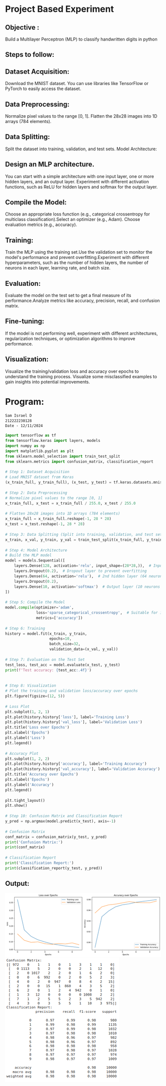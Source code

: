 # Project Based Experiment
## Objective :
 Build a Multilayer Perceptron (MLP) to classify handwritten digits in python
## Steps to follow:
## Dataset Acquisition:
Download the MNIST dataset. You can use libraries like TensorFlow or PyTorch to easily access the dataset.
## Data Preprocessing:
Normalize pixel values to the range [0, 1].
Flatten the 28x28 images into 1D arrays (784 elements).
## Data Splitting:

Split the dataset into training, validation, and test sets.
Model Architecture:
## Design an MLP architecture. 
You can start with a simple architecture with one input layer, one or more hidden layers, and an output layer.
Experiment with different activation functions, such as ReLU for hidden layers and softmax for the output layer.
## Compile the Model:
Choose an appropriate loss function (e.g., categorical crossentropy for multiclass classification).Select an optimizer (e.g., Adam).
Choose evaluation metrics (e.g., accuracy).
## Training:
Train the MLP using the training set.Use the validation set to monitor the model's performance and prevent overfitting.Experiment with different hyperparameters, such as the number of hidden layers, the number of neurons in each layer, learning rate, and batch size.
## Evaluation:

Evaluate the model on the test set to get a final measure of its performance.Analyze metrics like accuracy, precision, recall, and confusion matrix.
## Fine-tuning:
If the model is not performing well, experiment with different architectures, regularization techniques, or optimization algorithms to improve performance.
## Visualization:
Visualize the training/validation loss and accuracy over epochs to understand the training process. Visualize some misclassified examples to gain insights into potential improvements.

# Program:
```md
Sam Israel D
212222230128
Date - 12/11/2024
```
```python
import tensorflow as tf
from tensorflow.keras import layers, models
import numpy as np
import matplotlib.pyplot as plt
from sklearn.model_selection import train_test_split
from sklearn.metrics import confusion_matrix, classification_report

# Step 1: Dataset Acquisition
# Load MNIST dataset from Keras
(x_train_full, y_train_full), (x_test, y_test) = tf.keras.datasets.mnist.load_data()

# Step 2: Data Preprocessing
# Normalize pixel values to the range [0, 1]
x_train_full, x_test = x_train_full / 255.0, x_test / 255.0

# Flatten 28x28 images into 1D arrays (784 elements)
x_train_full = x_train_full.reshape(-1, 28 * 28)
x_test = x_test.reshape(-1, 28 * 28)

# Step 3: Data Splitting (Split into training, validation, and test sets)
x_train, x_val, y_train, y_val = train_test_split(x_train_full, y_train_full, test_size=0.2, random_state=42)

# Step 4: Model Architecture
# Build the MLP model
model = models.Sequential([
    layers.Dense(128, activation='relu', input_shape=(28*28,)),  # Input layer (784) + 1st hidden layer (128 neurons)
    layers.Dropout(0.2),  # Dropout layer to prevent overfitting
    layers.Dense(64, activation='relu'),  # 2nd hidden layer (64 neurons)
    layers.Dropout(0.2),
    layers.Dense(10, activation='softmax')  # Output layer (10 neurons for 10 classes)
])

# Step 5: Compile the Model
model.compile(optimizer='adam',
              loss='sparse_categorical_crossentropy',  # Suitable for integer labels (0-9)
              metrics=['accuracy'])

# Step 6: Training
history = model.fit(x_train, y_train, 
                    epochs=10, 
                    batch_size=32, 
                    validation_data=(x_val, y_val))

# Step 7: Evaluation on the Test Set
test_loss, test_acc = model.evaluate(x_test, y_test)
print(f'Test accuracy: {test_acc:.4f}')


# Step 8: Visualization
# Plot the training and validation loss/accuracy over epochs
plt.figure(figsize=(12, 5))

# Loss Plot
plt.subplot(1, 2, 1)
plt.plot(history.history['loss'], label='Training Loss')
plt.plot(history.history['val_loss'], label='Validation Loss')
plt.title('Loss over Epochs')
plt.xlabel('Epochs')
plt.ylabel('Loss')
plt.legend()

# Accuracy Plot
plt.subplot(1, 2, 2)
plt.plot(history.history['accuracy'], label='Training Accuracy')
plt.plot(history.history['val_accuracy'], label='Validation Accuracy')
plt.title('Accuracy over Epochs')
plt.xlabel('Epochs')
plt.ylabel('Accuracy')
plt.legend()

plt.tight_layout()
plt.show()

# Step 10: Confusion Matrix and Classification Report
y_pred = np.argmax(model.predict(x_test), axis=-1)

# Confusion Matrix
conf_matrix = confusion_matrix(y_test, y_pred)
print('Confusion Matrix:')
print(conf_matrix)

# Classification Report
print('Classification Report:')
print(classification_report(y_test, y_pred))
```

## Output:
![image](./images/plot.png)
![image](./images/evaluation.png)